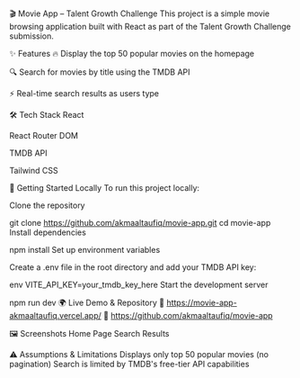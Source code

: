 🎬 Movie App – Talent Growth Challenge
This project is a simple movie browsing application built with React as part of the Talent Growth Challenge submission.

✨ Features
🔥 Display the top 50 popular movies on the homepage

🔍 Search for movies by title using the TMDB API

⚡ Real-time search results as users type

🛠️ Tech Stack
React

React Router DOM

TMDB API

Tailwind CSS

🚀 Getting Started Locally
To run this project locally:

Clone the repository

git clone https://github.com/akmaaltaufiq/movie-app.git
cd movie-app
Install dependencies

npm install
Set up environment variables

Create a .env file in the root directory and add your TMDB API key:

env
VITE_API_KEY=your_tmdb_key_here
Start the development server

npm run dev
🌍 Live Demo & Repository
🔗 https://movie-app-akmaaltaufiq.vercel.app/
🔗 https://github.com/akmaaltaufiq/movie-app

🖼️ Screenshots
Home Page Search Results

⚠️ Assumptions & Limitations
Displays only top 50 popular movies (no pagination)
Search is limited by TMDB's free-tier API capabilities
